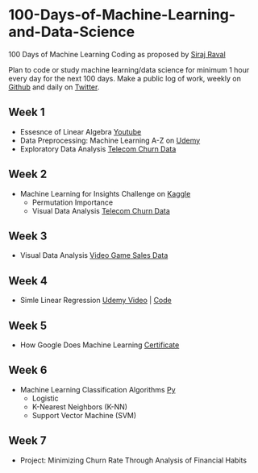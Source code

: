 # 100-Days-of-Machine-Learning-and-Data-Science

100 Days of Machine Learning Coding as proposed by [Siraj Raval](https://github.com/llSourcell)

Plan to code or study machine learning/data science for minimum 1 hour every day for the next 100 days.
Make a public log of work, weekly on [Github](https://github.com/harshbg/100-Days-of-Machine-Learning-and-Data-Science) and daily on [Twitter](https://twitter.com/harshbg/status/1039606832044625921).

## Week 1

* Essesnce of Linear Algebra [Youtube](https://www.youtube.com/watch?v=kjBOesZCoqc&index=1&list=PLZHQObOWTQDPD3MizzM2xVFitgF8hE_ab)
* Data Preprocessing: Machine Learning A-Z on [Udemy](https://www.udemy.com/machinelearning/learn/v4/content)
* Exploratory Data Analysis [Telecom Churn Data](https://github.com/harshbg/Telecom-Churn-Data-Analysis/blob/master/Exploratory%20Data%20Analysis.ipynb) 

## Week 2

* Machine Learning for Insights Challenge on [Kaggle](https://www.kaggle.com/ml-for-insights-signup)
  * Permutation Importance
  * Visual Data Analysis [Telecom Churn Data](https://github.com/harshbg/Telecom-Churn-Data-Analysis/blob/master/2-Visual%20Data%20Analysis.ipynb)

## Week 3  

* Visual Data Analysis [Video Game Sales Data](https://github.com/harshbg/100-Days-of-Machine-Learning-and-Data-Science/blob/master/Projects/Video%20Game%20Sales/Video%20Game%20Visualization.ipynb)

## Week 4
* Simle Linear Regression [Udemy Video](https://www.udemy.com/machinelearning/learn/v4/t/lecture/5683454?start=0) | [Code](https://github.com/harshbg/100-Days-of-Machine-Learning-and-Data-Science/blob/master/Code/Regression.ipynb)


## Week 5
* How Google Does Machine Learning [Certificate](https://www.coursera.org/account/accomplishments/records/VWFS4BR5CPUF) 

## Week 6
* Machine Learning Classification Algorithms [Py]()
  * Logistic
  * K-Nearest Neighbors (K-NN)
  * Support Vector Machine (SVM)
  
## Week 7
* Project: Minimizing Churn Rate Through Analysis of Financial Habits

